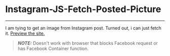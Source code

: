 # Instagram-JS-Fetch-Posted-Picture 
----
I am tying to get an image from Instagram post. Turned out, i can just fetch it. <a class="btn btn-white" href="https://jundi77.github.io/ig-test/" target="_blank" rel="noopener noreferrer">Preview the site.</a>

> **_NOTE:_**  Doesn't work with browser that blocks Facebook request or has Facebook Container function.
